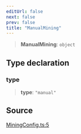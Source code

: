 ```yaml
---
editUrl: false
next: false
prev: false
title: "ManualMining"
---
```


> **ManualMining**: `object`

## Type declaration

### type

> **type**: `"manual"`

## Source

[MiningConfig.ts:5](https://github.com/evmts/tevm-monorepo/blob/main/packages/base-client/src/MiningConfig.ts#L5)
